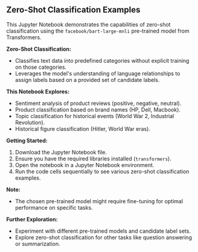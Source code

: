 ## Zero-Shot Classification Examples

This Jupyter Notebook demonstrates the capabilities of zero-shot classification using the `facebook/bart-large-mnli` pre-trained model from  Transformers.

**Zero-Shot Classification:**

- Classifies text data into predefined categories without explicit training on those categories.
- Leverages the model's understanding of language relationships to assign labels based on a provided set of candidate labels.

**This Notebook Explores:**

- Sentiment analysis of product reviews (positive, negative, neutral).
- Product classification based on brand names (HP, Dell, Macbook).
- Topic classification for historical events (World War 2, Industrial Revolution).
- Historical figure classification (Hitler, World War eras).

**Getting Started:**

1. Download the Jupyter Notebook file.
2. Ensure you have the required libraries installed (`transformers`).
3. Open the notebook in a Jupyter Notebook environment.
4. Run the code cells sequentially to see various zero-shot classification examples.

**Note:**

- The chosen pre-trained model might require fine-tuning for optimal performance on specific tasks.

**Further Exploration:**

- Experiment with different pre-trained models and candidate label sets.
- Explore zero-shot classification for other tasks like question answering or summarization.
